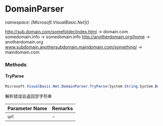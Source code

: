 ﻿# DomainParser
_namespace: [Microsoft.VisualBasic.Net](<a href="#" onClick="load('/docs/Microsoft.VisualBasic.Net/index.md')"></a>)_

http://sub.domain.com/somefolder/index.html -> domain.com
 somedomain.info -> somedomain.info
 http://anotherdomain.org/home -> anotherdomain.org
 www.subdomain.anothersubdomain.maindomain.com/something/ -> maindomain.com



### Methods

#### TryParse
```csharp
Microsoft.VisualBasic.Net.DomainParser.TryParse(System.String,System.Boolean)
```
解析错误会返回空字符串

|Parameter Name|Remarks|
|--------------|-------|
|url|-|



